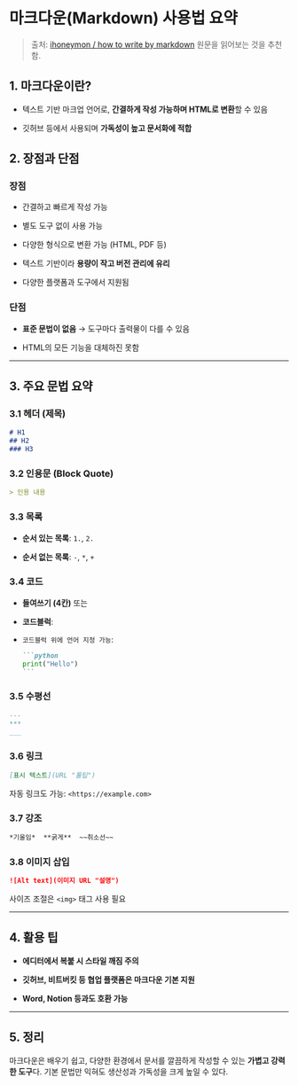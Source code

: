 # 마크다운(Markdown) 사용법 요약

> 출처: [ihoneymon / how to write by markdown](https://gist.github.com/ihoneymon/652be052a0727ad59601)
> 원문을 읽어보는 것을 추천함.

## 1. 마크다운이란?

- 텍스트 기반 마크업 언어로, **간결하게 작성 가능하며 HTML로 변환**할 수 있음
    
- 깃허브 등에서 사용되며 **가독성이 높고 문서화에 적합**

## 2. 장점과 단점

### 장점

- 간결하고 빠르게 작성 가능
    
- 별도 도구 없이 사용 가능
    
- 다양한 형식으로 변환 가능 (HTML, PDF 등)
    
- 텍스트 기반이라 **용량이 작고 버전 관리에 유리**
    
- 다양한 플랫폼과 도구에서 지원됨
    

### 단점

- **표준 문법이 없음** → 도구마다 출력물이 다를 수 있음
    
- HTML의 모든 기능을 대체하진 못함
    

---

## 3. 주요 문법 요약

### 3.1 헤더 (제목)

```markdown
# H1
## H2
### H3
```

### 3.2 인용문 (Block Quote)

```markdown
> 인용 내용
```

### 3.3 목록

- **순서 있는 목록**: `1.`, `2.`
    
- **순서 없는 목록**: `-`, `*`, `+`
    

### 3.4 코드

- **들여쓰기 (4칸)** 또는
    
- **코드블럭**:
    
- `코드블럭 위에 언어 지정 가능`:
    
    ````markdown
    ```python
    print("Hello")
    ```
    ````
    

### 3.5 수평선

```markdown
---
***
___
```

### 3.6 링크

```markdown
[표시 텍스트](URL "툴팁")
```

자동 링크도 가능: `<https://example.com>`

### 3.7 강조

```markdown
*기울임*  **굵게**  ~~취소선~~
```

### 3.8 이미지 삽입

```markdown
![Alt text](이미지 URL "설명")
```

사이즈 조절은 `<img>` 태그 사용 필요

---

## 4. 활용 팁

- **에디터에서 복붙 시 스타일 깨짐 주의**
    
- **깃허브, 비트버킷 등 협업 플랫폼은 마크다운 기본 지원**
    
- **Word, Notion 등과도 호환 가능**
    

---

## 5. 정리

마크다운은 배우기 쉽고, 다양한 환경에서 문서를 깔끔하게 작성할 수 있는 **가볍고 강력한 도구**다. 기본 문법만 익혀도 생산성과 가독성을 크게 높일 수 있다.
